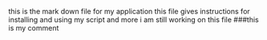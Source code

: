 this is the mark down file for my application
this file gives instructions for installing and using my script
and more
i am still working on this file
###this is my comment
